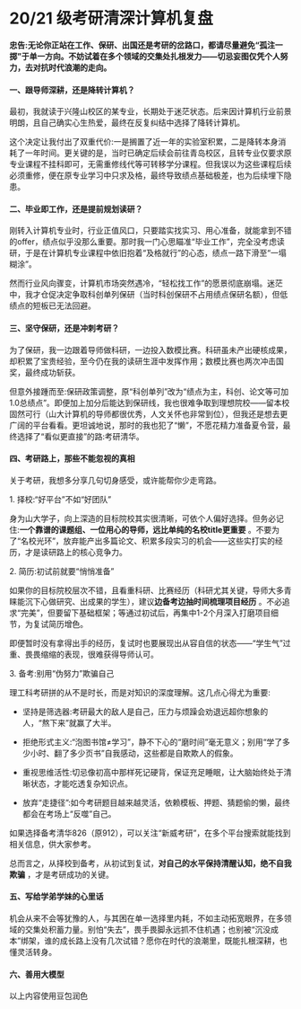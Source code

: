 # 20/21 级考研清深计算机复盘


**忠告:无论你正站在工作、保研、出国还是考研的岔路口，都请尽量避免“孤注一掷”于单一方向。不妨试着在多个领域的交集处扎根发力——切忌妄图仅凭个人努力，去对抗时代浪潮的走向。**



#### 一、跟导师深耕，还是降转计算机？

最初，我就读于兴隆山校区的某专业，长期处于迷茫状态。后来因计算机行业前景明朗，且自己确实心生热爱，最终在反复纠结中选择了降转计算机。

这个决定让我付出了双重代价:一是搁置了近一年的实验室积累，二是降转本身消耗了一年时间。更关键的是，当时已确定后续会前往青岛校区，且转专业仅要求原专业课程不挂科即可，无需重修线代等可转移学分课程。但我误以为这些课程后续必须重修，便在原专业学习中只求及格，最终导致绩点基础极差，也为后续埋下隐患。



#### 二、毕业即工作，还是提前规划读研？

刚转入计算机专业时，行业正值风口，只要踏实找实习、用心准备，就能拿到不错的offer，绩点似乎没那么重要。那时我一门心思瞄准“毕业工作”，完全没考虑读研，于是在计算机专业课程中依旧抱着“及格就行”的心态，绩点一路下滑至“一塌糊涂”。

然而行业风向骤变，计算机市场突然遇冷，“轻松找工作”的愿景彻底崩塌。迷茫中，我才仓促决定争取科创单列保研（当时科创保研不占用绩点保研名额），但低绩点的短板已无法回避。



#### 三、坚守保研，还是冲刺考研？

为了保研，我一边跟着导师做科研，一边投入数模比赛。科研虽未产出硬核成果，却积累了宝贵经验，至今仍在我的读研生涯中发挥作用；数模比赛也两次冲击国奖，最终成功斩获。

但意外接踵而至:保研政策调整，原“科创单列”改为“绩点为主，科创、论文等可加1.0总绩点”。即便加上加分后能达到保研线，我也很难争取到理想院校——留本校固然可行（山大计算机的导师都很优秀，人文关怀也非常到位），但我还是想去更广阔的平台看看。更坦诚地说，那时的我也犯了“懒”，不愿花精力准备夏令营，最终选择了“看似更直接”的路:考研清华。



#### 四、考研路上，那些不能忽视的真相

关于考研，我想多分享几句切身感受，或许能帮你少走弯路。

1\. 择校:“好平台”不如“好团队”

身为山大学子，向上深造的目标院校其实很清晰，可依个人偏好选择。但务必记住:**一个靠谱的课题组、一位用心的导师，远比单纯的名校title更重要** 。不要为了“名校光环”，放弃能产出多篇论文、积累多段实习的机会——这些实打实的经历，才是读研路上的核心竞争力。

2\. 简历:初试前就要“悄悄准备”

如果你的目标院校层次不错，且看重科研、比赛经历（科研尤其关键，导师大多青睐能沉下心做研究、出成果的学生），建议**边备考边抽时间梳理项目经历** 。不必追求“完美”，但要留下基础框架；等通过初试后，再集中1-2个月深入打磨项目细节，为复试简历增色。

即便暂时没有拿得出手的经历，复试时也要展现出从容自信的状态——“学生气”过重、畏畏缩缩的表现，很难获得导师认可。

3\. 备考:别用“伪努力”欺骗自己

理工科考研拼的从不是时长，而是对知识的深度理解。这几点心得尤为重要:

- 坚持是筛选器:考研最大的敌人是自己，压力与烦躁会劝退远超你想象的人，“熬下来”就赢了大半。

- 拒绝形式主义:“泡图书馆≠学习”，静不下心的“磨时间”毫无意义；别用“学了多少小时、翻了多少页书”自我感动，这些都是自欺欺人的假象。

- 重视思维活性:切忌像初高中那样死记硬背，保证充足睡眠，让大脑始终处于清晰状态，才能吃透复杂知识点。

- 放弃“走捷径”:如今考研题目越来越灵活，依赖模板、押题、猜题偷的懒，最终都会在考场上“反噬”自己。

如果选择备考清华826（原912），可以关注“新威考研”，在多个平台搜索就能找到相关信息，供大家参考。

总而言之，从择校到备考，从初试到复试，**对自己的水平保持清醒认知，绝不自我欺骗** ，才是考研成功的关键。



#### 五、写给学弟学妹的心里话

机会从来不会等犹豫的人，与其困在单一选择里内耗，不如主动拓宽眼界，在多领域的交集处积蓄力量。别怕“失去”，畏手畏脚永远抓不住机遇；也别被“沉没成本”绑架，谁的成长路上没有几次试错？愿你在时代的浪潮里，既能扎根深耕，也懂灵活转身。



#### 六、善用大模型

以上内容使用豆包润色

